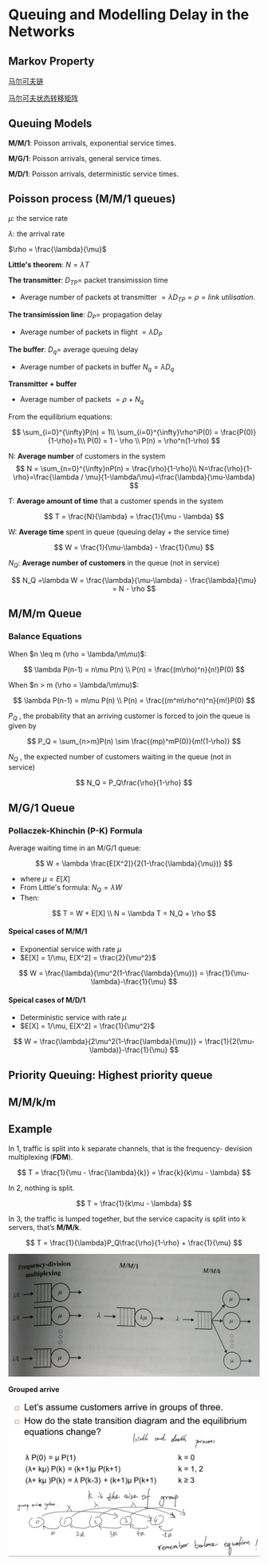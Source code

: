 # Queuing and Modelling Delay in the Networks

## Markov Property

[马尔可夫链](https://blog.csdn.net/bitcarmanlee/article/details/82819860)

[马尔可夫状态转移矩阵](https://www.zhihu.com/question/41423304)

## Queuing Models

**M/M/1**: Poisson arrivals, exponential service times.

**M/G/1**: Poisson arrivals, general service times.

**M/D/1**: Poisson arrivals, deterministic service times.

## Poisson process (M/M/1 queues)

$\mu$: the service rate

$\lambda$: the arrival rate

$\rho = \frac{\lambda}{\mu}$

**Little's theorem**: $N = \lambda T$

**The transmitter**: $D_{TP}=$ packet transimission time

- Average number of packets at transmitter $=\lambda D_{TP} = \rho = link\ utilisation$.

**The transimission line**: $D_P =$ propagation delay

- Average number of packets in flight $=\lambda D_P$

**The buffer**: $D_q=$ average queuing delay

- Average number of packets in buffer $N_q = \lambda D_q$

**Transmitter + buffer**

- Average number of packets $=\rho + N_q$

From the equilibrium equations:

$$
\sum_{i=0}^{\infty}P(n) = 1\\
\sum_{i=0}^{\infty}\rho^iP(0) = \frac{P(0)}{1-\rho}=1\\
P(0) = 1 - \rho \\
P(n) = \rho^n(1-\rho)
$$

N: **Average number** of customers in the system
$$
N = \sum_{n=0}^{\infty}nP(n) = \frac{\rho}{1-\rho}\\
N=\frac{\rho}{1-\rho}=\frac{\lambda / \mu}{1-\lambda/\mu}=\frac{\lambda}{\mu-\lambda}
$$

T: **Average amount of time** that a customer spends in the system

$$
T = \frac{N}{\lambda} = \frac{1}{\mu - \lambda}
$$

W: **Average time** spent in queue (queuing delay + the service time)

$$
W = \frac{1}{\mu-\lambda} - \frac{1}{\mu}
$$

$N_Q$: **Average number of customers** in the queue (not in service)

$$
N_Q =\lambda W = \frac{\lambda}{\mu-\lambda} - \frac{\lambda}{\mu} = N - \rho
$$

## M/M/m Queue

### Balance Equations

When $n \leq m (\rho = \lambda/\m\mu)$:

$$
\lambda P(n-1) = n\mu P(n) \\
P(n) = \frac{(m\rho)^n}{n!}P(0)
$$

When $n > m (\rho = \lambda/\m\mu)$:

$$
\lambda P(n-1) = m\mu P(n) \\
P(n) = \frac{(m^m\rho^n)^n}{m!}P(0)
$$

$P_Q$ , the probability that an arriving customer is forced to join the queue is given by

$$
P_Q = \sum_{n>m}P(n) \sim \frac{(mp)^mP(0)}{m!(1-\rho)}
$$

$N_Q$ , the expected number of customers waiting in the queue (not in service)

$$
N_Q = P_Q\frac{\rho}{1-\rho}
$$

## M/G/1 Queue

### Pollaczek-Khinchin (P-K) Formula

Average waiting time in an M/G/1 queue:

$$
W = \lambda \frac{E[X^2]}{2(1-\frac{\lambda}{\mu})}
$$

- where $\mu = E[X]$
- From Little's formula: $N_Q=\lambda W$
- Then:

$$
T = W + E[X] \\
N = \lambda T = N_Q + \rho
$$

#### Speical cases of M/M/1

- Exponential service with rate $\mu$
- $E[X] = 1/\mu, E[X^2] = \frac{2}{\mu^2}$

$$
W = \frac{\lambda}{\mu^2(1-\frac{\lambda}{\mu})} = \frac{1}{\mu-\lambda}-\frac{1}{\mu}
$$

#### Speical cases of M/D/1

- Deterministic service with rate $\mu$
- $E[X] = 1/\mu, E[X^2] = \frac{1}{\mu^2}$

$$
W = \frac{\lambda}{2\mu^2(1-\frac{\lambda}{\mu})} = \frac{1}{2(\mu-\lambda)}-\frac{1}{\mu}
$$

## Priority Queuing: Highest priority queue

## M/M/k/m

## Example

In 1, traffic is split into k separate channels, that is the frequency- devision multiplexing (**FDM**).

$$
T = \frac{1}{\mu - \frac{\lambda}{k}} = \frac{k}{k\mu - \lambda}
$$

In 2, nothing is split.

$$
T = \frac{1}{k\mu - \lambda}
$$

In 3, the traffic is lumped together, but the service capacity is split into k servers, that’s **M/M/k**.

$$
T = \frac{1}{\lambda}P_Q\frac{\rho}{1-\rho} + \frac{1}{\mu}
$$

![](./images/queue_example.png)

**Grouped arrive**

![](./images/queue_example2.png)


